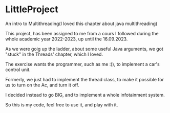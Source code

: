 # LittleProject
An intro to Multithreading(I loved this chapter about java multithreading)

This project, has been assigned to me from a cours I followed during the whole academic year 2022-2023, up until the 16.09.2023.

As we were goig up the ladder, about some useful Java arguments, we got "stuck" in the Threads' chapter, which I loved.

The exercise wants the programmer, such as me :)), to implement a car's control unit. 

Formerly, we just had to implement the thread class, to make it possible for us to turn on the Ac, and turn it off.

I decided instead to go BIG, and to implement a whole infotainment system. 

So this is my code, feel free to use it, and play with it.
